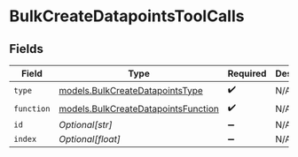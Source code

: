 # BulkCreateDatapointsToolCalls


## Fields

| Field                                                                            | Type                                                                             | Required                                                                         | Description                                                                      |
| -------------------------------------------------------------------------------- | -------------------------------------------------------------------------------- | -------------------------------------------------------------------------------- | -------------------------------------------------------------------------------- |
| `type`                                                                           | [models.BulkCreateDatapointsType](../models/bulkcreatedatapointstype.md)         | :heavy_check_mark:                                                               | N/A                                                                              |
| `function`                                                                       | [models.BulkCreateDatapointsFunction](../models/bulkcreatedatapointsfunction.md) | :heavy_check_mark:                                                               | N/A                                                                              |
| `id`                                                                             | *Optional[str]*                                                                  | :heavy_minus_sign:                                                               | N/A                                                                              |
| `index`                                                                          | *Optional[float]*                                                                | :heavy_minus_sign:                                                               | N/A                                                                              |